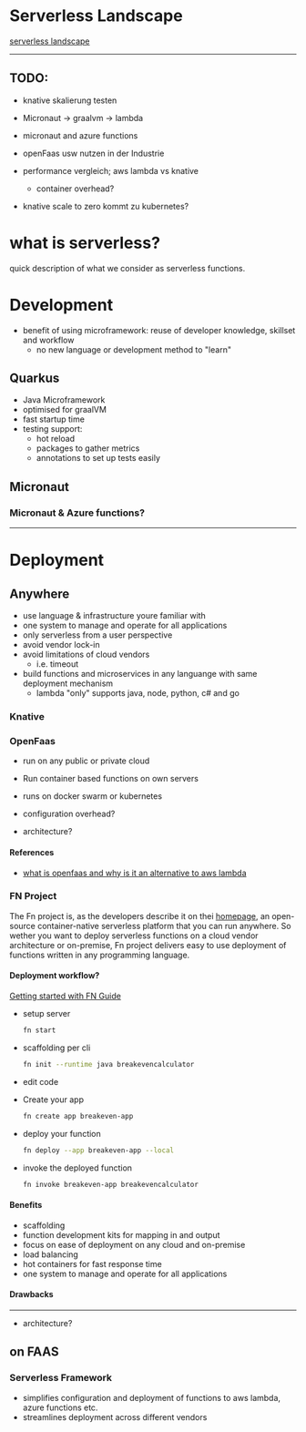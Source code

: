 
# Serverless Landscape

 [serverless landscape](https://landscape.cncf.io/format=serverless)

---
## TODO:

- knative skalierung testen
- Micronaut -> graalvm -> lambda
- micronaut and azure functions
- openFaas usw nutzen in der Industrie 

- performance vergleich; aws lambda vs knative 
  - container overhead?

- knative scale to zero kommt zu kubernetes?


# what is serverless?

quick description of what we consider as serverless functions.

# Development

- benefit of using microframework: reuse of developer knowledge, skillset and workflow
  - no new language or development method to "learn"


## Quarkus

- Java Microframework 
- optimised for graalVM
- fast startup time
- testing support:
  - hot reload
  - packages to gather metrics 
  - annotations to set up tests easily


## Micronaut

### Micronaut & Azure functions?

---

# Deployment


## Anywhere

- use language & infrastructure youre familiar with
- one system to manage and operate for all applications
- only serverless from a user perspective  
- avoid vendor lock-in
- avoid limitations of cloud vendors 
  - i.e. timeout
- build functions and microservices in any languange with same deployment mechanism
  - lambda "only" supports java, node, python, c# and go

### Knative


### OpenFaas


- run on any public or private cloud
- Run container based functions on own servers
- runs on docker swarm or kubernetes

- configuration overhead?
- architecture?

#### References

- [what is openfaas and why is it an alternative to aws lambda](https://www.contino.io/insights/what-is-openfaas-and-why-is-it-an-alternative-to-aws-lambda-an-interview-with-creator-alex-ellis)

### FN Project

The Fn project is, as the developers describe it on thei [homepage](https://fnproject.io/), an open-source container-native serverless platform that you can run anywhere.
So wether you want to deploy serverless functions on a cloud vendor architecture or on-premise, Fn project delivers easy to use deployment of functions written in any programming language.


#### Deployment workflow?
[Getting started with FN Guide](https://fnproject.io/tutorials/JavaFDKIntroduction/)

- setup server 
    ```bash
    fn start
    ```

- scaffolding per cli
    ```bash
    fn init --runtime java breakevencalculator
    ```
- edit code

- Create your app
    ```bash
    fn create app breakeven-app
    ```

- deploy your function
    ```bash
    fn deploy --app breakeven-app --local
    ```

- invoke the deployed function
    ```bash
    fn invoke breakeven-app breakevencalculator
    ```

#### Benefits
- scaffolding
- function development kits for mapping in and output
- focus on ease of deployment on any cloud and on-premise
- load balancing
- hot containers for fast response time
- one system to manage and operate for all applications

#### Drawbacks


--- 
- architecture?

## on FAAS
### Serverless Framework

- simplifies configuration and deployment of functions to aws lambda, azure functions etc.
- streamlines deployment across different vendors